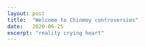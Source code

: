 ```yaml
---
layout: post
title:  "Welcome to Chinmoy controversies"
date:   2020-06-25
excerpt: "reality crying heart"
---
```

